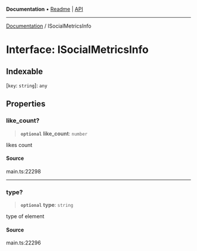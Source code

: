 **Documentation** • [Readme](../README.md) \| [API](../globals.md)

***

[Documentation](../README.md) / ISocialMetricsInfo

# Interface: ISocialMetricsInfo

## Indexable

 \[`key`: `string`\]: `any`

## Properties

### like\_count?

> **`optional`** **like\_count**: `number`

likes count

#### Source

main.ts:22298

***

### type?

> **`optional`** **type**: `string`

type of element

#### Source

main.ts:22296
